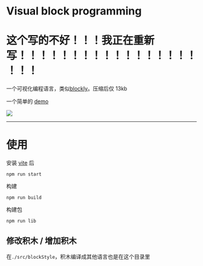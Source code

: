 # Visual block programming

# 这个写的不好！！！我正在重新写！！！！！！！！！！！！！！！！！！！！


一个可视化编程语言，类似[blockly](https://github.com/google/blockly)。压缩后仅 13kb

一个简单的 [demo](https://nightscratch.github.io/Visual-block-programming/)

![](https://t.gmit.vip/2023/02/04/palz5z.png)

----

# 使用

安装 [vite](https://vitejs.cn/) 后

```
npm run start
```

构建
```
npm run build
```
 
构建包
```
npm run lib
```

 ## 修改积木 / 增加积木

 在`./src/blockStyle`，积木编译成其他语言也是在这个目录里
